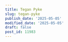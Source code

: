 ```yaml
---
title: Tegan Pyke
slug: tegan-pyke
publish_date: '2025-05-05'
modified_date: '2025-05-05'
draft: false
post_id: 11983
---
```


